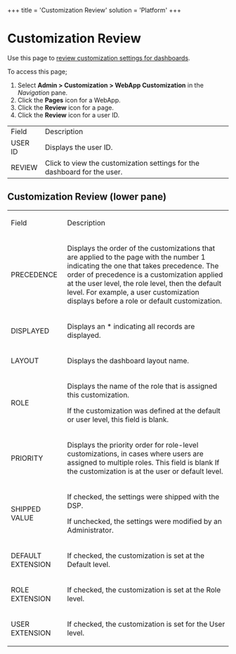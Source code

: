 +++
title = 'Customization Review'
solution = 'Platform'
+++

# Customization Review

<div class="use">

Use this page to [review customization settings for
dashboards](../../WebApp_Dev/Review%20Dashboard%20Customization%20Settings%20For%20a%20User).

</div>

To access this page;

1.  Select **Admin \> Customization \> WebApp Customization** in the
    *Navigation* pane.
2.  Click the **Pages** icon for a WebApp.
3.  Click the **Review** icon for a page.
4.  Click the **Review** icon for a user
ID.

|         |                                                                          |
| ------- | ------------------------------------------------------------------------ |
| Field   | Description                                                              |
| USER ID | Displays the user ID.                                                    |
| REVIEW  | Click to view the customization settings for the dashboard for the user. |

## Customization Review (lower pane)

<table>
<tbody>
<tr class="odd">
<td><p>Field</p></td>
<td><p>Description</p></td>
</tr>
<tr class="even">
<td><p>PRECEDENCE</p></td>
<td><p>Displays the order of the customizations that are applied to the page with the number 1 indicating the one that takes precedence. The order of precedence is a customization applied at the user level, the role level, then the default level. For example, a user customization displays before a role or default customization.</p></td>
</tr>
<tr class="odd">
<td><p>DISPLAYED</p></td>
<td><p>Displays an * indicating all records are displayed.</p></td>
</tr>
<tr class="even">
<td><p>LAYOUT</p></td>
<td><p>Displays the dashboard layout name.</p></td>
</tr>
<tr class="odd">
<td><p>ROLE</p></td>
<td><p>Displays the name of the role that is assigned this customization.</p>
<p>If the customization was defined at the default or user level, this field is blank.</p></td>
</tr>
<tr class="even">
<td><p>PRIORITY</p></td>
<td><p>Displays the priority order for role-level customizations, in cases where users are assigned to multiple roles. This field is blank If the customization is at the user or default level.</p></td>
</tr>
<tr class="odd">
<td><p>SHIPPED VALUE</p></td>
<td><p>If checked, the settings were shipped with the DSP.</p>
<p>If unchecked, the settings were modified by an Administrator.</p></td>
</tr>
<tr class="even">
<td><p>DEFAULT EXTENSION</p></td>
<td><p>If checked, the customization is set at the Default level.</p></td>
</tr>
<tr class="odd">
<td><p>ROLE EXTENSION</p></td>
<td><p>If checked, the customization is set at the Role level.</p></td>
</tr>
<tr class="even">
<td><p>USER EXTENSION</p></td>
<td><p>If checked, the customization is set for the User level.</p></td>
</tr>
</tbody>
</table>
